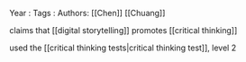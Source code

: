 Year   :
Tags   : 
Authors: [[Chen]] [[Chuang]]

claims that [[digital storytelling]] promotes [[critical thinking]]

used the [[critical thinking tests|critical thinking test]], level 2
